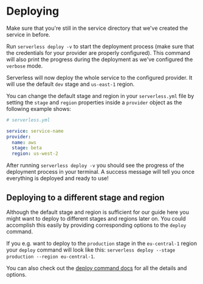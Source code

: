 <!--
title: Serverless Framework - AWS Lambda Guide - Deploying
menuText: Deploying
menuOrder: 5
description: How to deploy your AWS Lambda functions and their required infrastructure
layout: Doc
-->

# Deploying

Make sure that you're still in the service directory that we've created the service in before.

Run `serverless deploy -v` to start the deployment process (make sure that the credentials for your provider are properly configured). This command will also print the progress during the deployment as we've configured the `verbose` mode.

Serverless will now deploy the whole service to the configured provider. It will use the default `dev` stage and `us-east-1` region.

You can change the default stage and region in your `serverless.yml` file by setting the `stage` and `region` properties inside a `provider` object as the following example shows:

```yml
# serverless.yml

service: service-name
provider:
  name: aws
  stage: beta
  region: us-west-2
```

After running `serverless deploy -v` you should see the progress of the deployment process in your terminal.
A success message will tell you once everything is deployed and ready to use!

## Deploying to a different stage and region

Although the default stage and region is sufficient for our guide here you might want to deploy to different stages and
regions later on. You could accomplish this easily by providing corresponding options to the `deploy` command.

If you e.g. want to deploy to the `production` stage in the `eu-central-1` region your `deploy` command will look like
this: `serverless deploy --stage production --region eu-central-1`.

You can also check out the [deploy command docs](../cli-reference/deploy) for all the details and options.